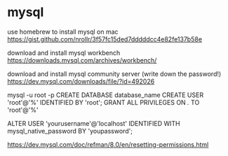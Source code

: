 # mysql

use homebrew to install mysql on mac
https://gist.github.com/nrollr/3f57fc15ded7dddddcc4e82fe137b58e

download and install mysql workbench
https://downloads.mysql.com/archives/workbench/

download and install mysql community server (write down the password!)
https://dev.mysql.com/downloads/file/?id=492026


mysql -u root -p
CREATE DATABASE database_name
CREATE USER 'root'@'%' IDENTIFIED BY 'root';
GRANT ALL PRIVILEGES ON *.* TO 'root'@'%'

ALTER USER 'yourusername'@'localhost' IDENTIFIED WITH mysql_native_password BY 'youpassword';

https://dev.mysql.com/doc/refman/8.0/en/resetting-permissions.html

